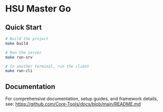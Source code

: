 # HSU Master Go

## Quick Start

```bash
# Build the project
make build

# Run the server
make run-srv

# In another terminal, run the client
make run-cli
```

## Documentation

For comprehensive documentation, setup guides, and framework details, see:
https://github.com/Core-Tools/docs/blob/main/README.md
